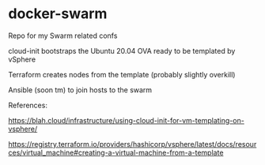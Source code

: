 # docker-swarm
Repo for my Swarm related confs

cloud-init bootstraps the Ubuntu 20.04 OVA ready to be templated by vSphere

Terraform creates nodes from the template (probably slightly overkill)

Ansible (soon tm) to join hosts to the swarm


References:

https://blah.cloud/infrastructure/using-cloud-init-for-vm-templating-on-vsphere/

https://registry.terraform.io/providers/hashicorp/vsphere/latest/docs/resources/virtual_machine#creating-a-virtual-machine-from-a-template
